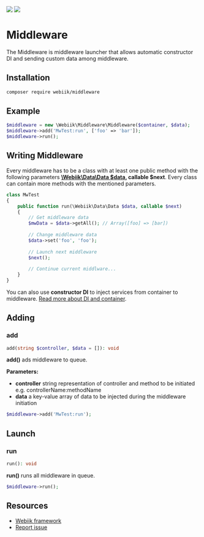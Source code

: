 <p align="left">
<img src="https://img.shields.io/packagist/l/webiik/webiik.svg"/>
<img src="https://img.shields.io/badge/dependencies-2-brightgreen.svg"/>
</p>

Middleware
==========
The Middleware is middleware launcher that allows automatic constructor DI and sending custom data among middleware. 

Installation
------------
```bash
composer require webiik/middleware
```

Example
-------
```php
$middleware = new \Webiik\Middleware\Middleware($container, $data);
$middleware->add('MwTest:run', ['foo' => 'bar']);
$middleware->run();
```
Writing Middleware
------------------
Every middleware has to be a class with at least one public method with the following parameters **[\Webiik\Data\Data $data][4], callable $next**. Every class can contain more methods with the mentioned parameters.
```php
class MwTest
{
    public function run(\Webiik\Data\Data $data, callable $next)
    {
        // Get middleware data
        $mwData = $data->getAll(); // Array([foo] => [bar])
         
        // Change middleware data 
        $data->set('foo', 'foo');
        
        // Launch next middleware
        $next();
        
        // Continue current middlware...
    }
}
```
You can also use **constructor DI** to inject services from container to middleware. [Read more about DI and container][3]. 

Adding
------
### add
```php
add(string $controller, $data = []): void
```
**add()** ads middleware to queue.

**Parameters:** 
* **controller** string representation of controller and method to be initiated e.g. controllerName:methodName
* **data** a key-value array of data to be injected during the middleware initiation 
```php
$middleware->add('MwTest:run');
```

Launch
------
### run
```php
run(): void
```
**run()** runs all middleware in queue.
```php
$middleware->run();
```

Resources
---------
* [Webiik framework][1]
* [Report issue][2]

[1]: https://github.com/webiik/webiik
[2]: https://github.com/webiik/components/issues
[3]: ../Container/README.md
[4]: ../Data/README.md

